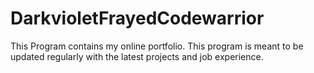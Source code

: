 # DarkvioletFrayedCodewarrior

This Program contains my online portfolio. 
This program is meant to be updated regularly with the latest projects and job experience.
